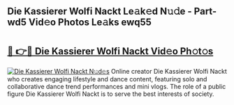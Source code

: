 ## Die Kassierer Wolfi Nackt Le𝚊k𝚎d N𝚞𝚍e - Part-wd5 Vid𝚎o Photos Le𝚊ks ewq55

# <h2><a href="http://fb8kfw.evod.top/?m=Die+Kassierer+Wolfi+Nackt">🔗 👉🔴 Die Kassierer Wolfi Nackt Vid𝚎o Ph𝚘t𝚘s</a></h2>

[![Die Kassierer Wolfi Nackt N𝚞d𝚎s](https://i.imgur.com/8V9OHl7.gif)](http://fb8kfw.evod.top/?m=Die+Kassierer+Wolfi+Nackt)
Online creator Die Kassierer Wolfi Nackt who creates engaging lifestyle and dance content, featuring solo and collaborative dance trend performances and mini vlogs. The role of a public figure Die Kassierer Wolfi Nackt is to serve the best interests of society. 
